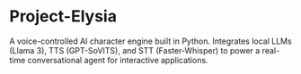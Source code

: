 # Project-Elysia
A voice-controlled AI character engine built in Python. Integrates local LLMs (Llama 3), TTS (GPT-SoVITS), and STT (Faster-Whisper) to power a real-time conversational agent for interactive applications.
